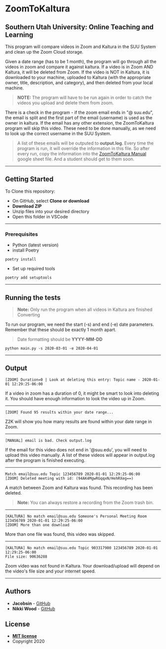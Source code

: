 # ZoomToKaltura
## Southern Utah University: Online Teaching and Learning
This program will compare videos in Zoom and Kaltura in the SUU System and clean up the Zoom Cloud storage. 

Given a date range (has to be 1 month), the program will go through all the videos in zoom and compare it against kaltura. If a video is in Zoom AND Kaltura, it will be deleted from Zoom. If the video is NOT in Kaltura, it is downloaded to your machine, uploaded to Kaltura (with the appropriate owner, title, description, and category), and then deleted from your local machine. 

> **NOTE:** The program will have to be run again in order to catch the videos you upload and delete them from zoom.

There is a check in the program - if the zoom email ends in "@ suu.edu", the email is split and the first part of the email (username) is used as the owner in kaltura. If the email has any other extension, the ZoomToKaltura program will skip this video. These need to be done manually, as we need to look up the correct username in the SUU System. 

> A list of these emails will be outputed to **output.log**. Every time the program is run, it will override the information in this file. So after every run, copy the information into the [ZoomToKaltura Manual](https://docs.google.com/spreadsheets/d/1KqdXdzZCwl8VoPhCPy4HNkj3gn54InURtW_ihG_ZytY/edit#gid=0) google sheet file. And a student should get to them soon.

---
## Getting Started

To Clone this repository:

- On GitHub, select **Clone or download**
- **Download ZIP**
- Unzip files into your desired directory
- Open this folder in VSCode
---
### Prerequisites

- Python (latest version)
- install Poetry

```
poetry install
```

- Set up required tools
``` 
poetry add setuptools 
```
---
## Running the tests

> **Note:** Only run the program when all videos in Kaltura are finished Converting

To run our program, we need the start (-s) and end (-e) date parameters. Remember that these should be exactly 1 month apart. 
> Date formatting should be **YYYY-MM-DD**

```
python main.py -s 2020-03-01 -e 2020-04-01
```

--- 
## Output
```
[ZOOM] Duration=0 | Look at deleting this entry: Topic name - 2020-01-01 12:29:25-06:00
```
If a video in zoom has a duration of 0, it might be smart to look into deleting it. You should have enough information to look the video up in Zoom.

---

```
[ZOOM] Found 95 results within your date range...
```
Z2K will show you how many results are found within your date range in Zoom. 

---
```
[MANUAL] email is bad. Check output.log
```
If the email for this video does not end in '@suu.edu', you will need to upload this video manually. A list of these videos will appear in output.log after the program is finished executing.

---
```
Match email@suu.edu Topic 123456789 2020-01-01 12:29:25-06:00
[ZOOM] Deleted meeting with id: (94AK4MgwRGqqxN/HehRXeg==)
```
A match between Zoom and Kaltura was found. This recording has been deleted.
> **Note:** You can always restore a recording from the Zoom trash bin.

---

```
[KALTURA] No match email@suu.edu Someone's Personal Meeting Room 123456789 2020-01-01 12:29:25-06:00
[ZOOM] More than one download
```
More than one file was found, this video was skipped.

---
```
[KALTURA] No match email@suu.edu Topic 903317900 123456789 2020-01-01 12:29:25-06:00
File size: 90636288
```
Zoom video was not found in Kaltura. Your download/upload will depend on the video's file size and your internet speed. 

---



## Authors

* **Jacobsin** - [GitHub](https://github.com/MisterBianco)
* **Nikki Wood** - [GitHub](https://github.com/woodenikki)


## License


- **[MIT license](http://opensource.org/licenses/mit-license.php)**
- Copyright 2020 
